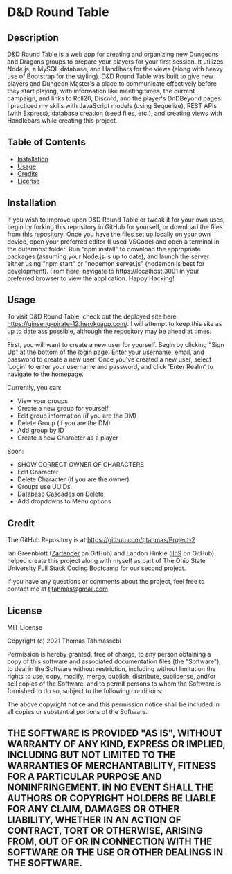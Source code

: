 # D&D Round Table

## Description

D&D Round Table is a web app for creating and organizing new Dungeons and Dragons groups to prepare your players for your first session. It utilizes Node.js, a MySQL database, and Handlbars for the views (along with heavy use of Bootstrap for the styling). D&D Round Table was built to give new players and Dungeon Master's a place to communicate effectively before they start playing, with information like meeting times, the current campaign, and links to Roll20, Discord, and the player's DnDBeyond pages. I practiced my skills with JavaScript models (using Sequelize), REST APIs (with Express), database creation (seed files, etc.), and creating views with Handlebars while creating this project.

## Table of Contents

- [Installation](#installation)
- [Usage](#usage)
- [Credits](#credits)
- [License](#license)

## Installation

If you wish to improve upon D&D Round Table or tweak it for your own uses, begin by forking this repository in GitHub for yourself, or download the files from this repository. Once you have the files set up locally on your own device, open your preferred editor (I used VSCode) and open a terminal in the outermost folder. Run "npm install" to download the appropriate packages (assuming your Node.js is up to date), and launch the server either using "npm start" or "nodemon server.js" (nodemon is best for development). From here, navigate to https://localhost:3001 in your preferred browser to view the application. Happy Hacking!

## Usage

To visit D&D Round Table, check out the deployed site here: https://ginseng-pirate-12.herokuapp.com/. I will attempt to keep this site as up to date ass possible, although the repository may be ahead at times.

First, you will want to create a new user for yourself. Begin by clicking "Sign Up" at the bottom of the login page. Enter your username, email, and password to create a new user. Once you've created a new user, select 'Login' to enter your username and password, and click 'Enter Realm' to navigate to the homepage. 

Currently, you can:
 - View your groups
 - Create a new group for yourself
 - Edit group information (if you are the DM)
 - Delete Group (if you are the DM)
 - Add group by ID
 - Create a new Character as a player

Soon:
 - SHOW CORRECT OWNER OF CHARACTERS
 - Edit Character
 - Delete Character (if you are the owner)
 - Groups use UUIDs
 - Database Cascades on Delete
 - Add dropdowns to Menu options

## Credit
The GitHub Repository is at https://github.com/tjtahmas/Project-2

Ian Greenblott ([Zartender](https://github.com/Zartender) on GitHub) and Landon Hinkle ([llh9](https://github.com/llh9) on GitHub) helped create this project along with myself as part of The Ohio State University Full Stack Coding Bootcamp for our second project.

If you have any questions or comments about the project, feel free to contact me at tjtahmas@gmail.com

## License

MIT License

Copyright (c) 2021 Thomas Tahmassebi

Permission is hereby granted, free of charge, to any person obtaining a copy
of this software and associated documentation files (the "Software"), to deal
in the Software without restriction, including without limitation the rights
to use, copy, modify, merge, publish, distribute, sublicense, and/or sell
copies of the Software, and to permit persons to whom the Software is
furnished to do so, subject to the following conditions:

The above copyright notice and this permission notice shall be included in all
copies or substantial portions of the Software.

THE SOFTWARE IS PROVIDED "AS IS", WITHOUT WARRANTY OF ANY KIND, EXPRESS OR
IMPLIED, INCLUDING BUT NOT LIMITED TO THE WARRANTIES OF MERCHANTABILITY,
FITNESS FOR A PARTICULAR PURPOSE AND NONINFRINGEMENT. IN NO EVENT SHALL THE
AUTHORS OR COPYRIGHT HOLDERS BE LIABLE FOR ANY CLAIM, DAMAGES OR OTHER
LIABILITY, WHETHER IN AN ACTION OF CONTRACT, TORT OR OTHERWISE, ARISING FROM,
OUT OF OR IN CONNECTION WITH THE SOFTWARE OR THE USE OR OTHER DEALINGS IN THE
SOFTWARE.
---
